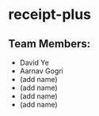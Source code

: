 # receipt-plus
## Team Members:
* David Ye
* Aarnav Gogri
* (add name)
* (add name)
* (add name)
* (add name)
